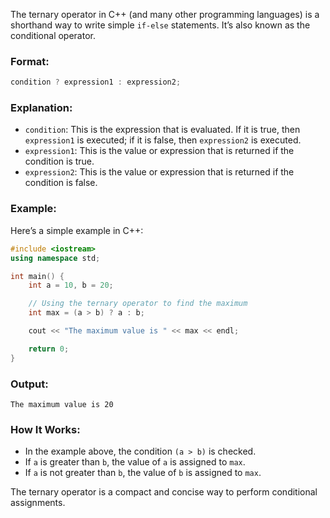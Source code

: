 The ternary operator in C++ (and many other programming languages) is a shorthand way to write simple `if-else` statements. It’s also known as the conditional operator.

### Format:
```cpp
condition ? expression1 : expression2;
```

### Explanation:
- `condition`: This is the expression that is evaluated. If it is true, then `expression1` is executed; if it is false, then `expression2` is executed.
- `expression1`: This is the value or expression that is returned if the condition is true.
- `expression2`: This is the value or expression that is returned if the condition is false.

### Example:
Here’s a simple example in C++:

```cpp
#include <iostream>
using namespace std;

int main() {
    int a = 10, b = 20;

    // Using the ternary operator to find the maximum
    int max = (a > b) ? a : b;

    cout << "The maximum value is " << max << endl;

    return 0;
}
```

### Output:
```
The maximum value is 20
```

### How It Works:
- In the example above, the condition `(a > b)` is checked.
- If `a` is greater than `b`, the value of `a` is assigned to `max`.
- If `a` is not greater than `b`, the value of `b` is assigned to `max`.
  
The ternary operator is a compact and concise way to perform conditional assignments.